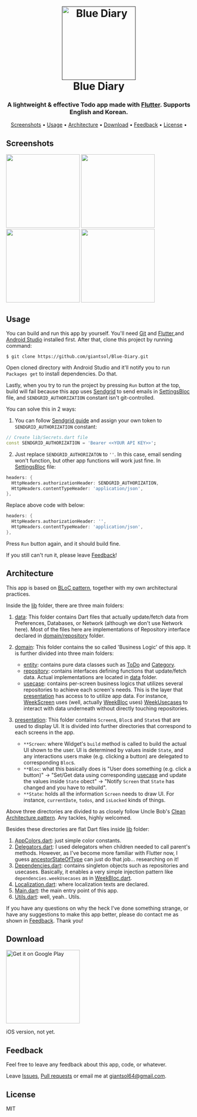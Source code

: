 <h1 align="center">
  <br>
  <a href=""><img src="https://user-images.githubusercontent.com/4879766/67226792-c62f1680-f470-11e9-9609-7cd1f2410dd2.png" alt="Blue Diary" width="200"></a>
  <br>
  Blue Diary
  <br>
</h1>

<h3 align="center">A lightweight & effective Todo app made with <a href="https://flutter.dev" target="_blank">Flutter</a>. Supports English and Korean.</h3>

<p align="center">
  <a href="#screenshots">Screenshots</a> •
  <a href="#usage">Usage</a> •
  <a href="#architecture">Architecture</a> •
  <a href="#download">Download</a> •
  <a href="#feedback">Feedback</a> •
  <a href="#license">License</a> •
</p>

## Screenshots

<p float="left">
  <img src="https://user-images.githubusercontent.com/4879766/67226803-cc24f780-f470-11e9-9578-343f1ad62516.jpeg" width="200" />
  <img src="https://user-images.githubusercontent.com/4879766/67226805-ce875180-f470-11e9-9dba-82f330b9d6da.jpeg" width="200" /> 
  <img src="https://user-images.githubusercontent.com/4879766/67226810-d0511500-f470-11e9-9855-26849cc5f00d.jpeg" width="200" />
  <img src="https://user-images.githubusercontent.com/4879766/67226814-d21ad880-f470-11e9-8f5f-a54bdfc7f678.jpeg" width="200" />
</p>

## Usage

You can build and run this app by yourself. You'll need [Git](https://git-scm.com) and [Flutter](https://flutter.dev/docs/get-started/install),and [Android Studio](https://developer.android.com/studio) installed first. After that, clone this project by running command:

```
$ git clone https://github.com/giantsol/Blue-Diary.git
```

Open cloned directory with Android Studio and it'll notify you to run `Packages get` to install dependencies. Do that.

Lastly, when you try to run the project by pressing `Run` button at the top, build will fail because this app uses [Sendgrid](https://sendgrid.com/?opt=variant-header) to send emails in [SettingsBloc](https://github.com/giantsol/Blue-Diary/blob/master/lib/presentation/settings/SettingsBloc.dart) file, and `SENDGRID_AUTHORIZATION` constant isn't git-controlled.

You can solve this in 2 ways:

1. You can follow [Sendgrid guide](https://sendgrid.com/docs/for-developers/sending-email/api-getting-started/) and assign your own token to `SENDGRID_AUTHORIZATION` constant:
```dart
// Create lib/Secrets.dart file
const SENDGRID_AUTHORIZATION = 'Bearer <<YOUR API KEY>>';
```

2. Just replace `SENDGRID_AUTHORIZATON` to `''`. In this case, email sending won't function, but other app functions will work just fine. In [SettingsBloc](https://github.com/giantsol/Blue-Diary/blob/master/lib/presentation/settings/SettingsBloc.dart) file:
```dart
headers: {
  HttpHeaders.authorizationHeader: SENDGRID_AUTHORIZATION,
  HttpHeaders.contentTypeHeader: 'application/json',
},
```
Replace above code with below:
```dart
headers: {
  HttpHeaders.authorizationHeader: '',
  HttpHeaders.contentTypeHeader: 'application/json',
},
```

Press `Run` button again, and it should build fine. 

If you still can't run it, please leave <a href="#feedback">Feedback</a>!

## Architecture

This app is based on [BLoC pattern](http://flutterdevs.com/blog/bloc-pattern-in-flutter-part-1/), together with my own architectural practices.

Inside the [lib](https://github.com/giantsol/Blue-Diary/tree/master/lib) folder, there are three main folders:

1. [data](https://github.com/giantsol/Blue-Diary/tree/master/lib/data): This folder contains Dart files that actually update/fetch data from Preferences, Databases, or Network (although we don't use Network here). Most of the files here are implementations of Repository interface declared in [domain/repository](https://github.com/giantsol/Blue-Diary/tree/master/lib/domain/repository) folder.

2. [domain](https://github.com/giantsol/Blue-Diary/tree/master/lib/domain): This folder contains the so called 'Business Logic' of this app. It is further divided into three main folders:
    - [entity](https://github.com/giantsol/Blue-Diary/tree/master/lib/domain/entity): contains pure data classes such as [ToDo](https://github.com/giantsol/Blue-Diary/blob/master/lib/domain/entity/ToDo.dart) and [Category](https://github.com/giantsol/Blue-Diary/blob/master/lib/domain/entity/Category.dart).
    - [repository](https://github.com/giantsol/Blue-Diary/tree/master/lib/domain/repository): contains interfaces defining functions that update/fetch data. Actual implementations are located in [data](https://github.com/giantsol/Blue-Diary/tree/master/lib/data) folder.
    - [usecase](https://github.com/giantsol/Blue-Diary/tree/master/lib/domain/usecase): contains per-screen business logics that utilizes several repositories to achieve each screen's needs. This is the layer that [presentation](https://github.com/giantsol/Blue-Diary/tree/master/lib/presentation) has access to to utilize app data. For instance, [WeekScreen](https://github.com/giantsol/Blue-Diary/blob/master/lib/presentation/week/WeekScreen.dart) uses (well, actually [WeekBloc](https://github.com/giantsol/Blue-Diary/blob/master/lib/presentation/week/WeekBloc.dart) uses) [WeekUsecases](https://github.com/giantsol/Blue-Diary/blob/master/lib/domain/usecase/WeekUsecases.dart) to interact with data underneath without directly touching repositories.
  
3. [presentation](https://github.com/giantsol/Blue-Diary/tree/master/lib/presentation): This folder contains `Screen`s, `Bloc`s and `State`s that are used to display UI. It is divided into further directories that correspond to each screens in the app.
    - `**Screen`: where Widget's `build` method is called to build the actual UI shown to the user. UI is determined by values inside `State`, and any interactions users make (e.g. clicking a button) are delegated to corresponding `Bloc`s.
    - `**Bloc`: what this basically does is "User does something (e.g. click a button)" -> "Set/Get data using corresponding [usecase](https://github.com/giantsol/Blue-Diary/tree/master/lib/domain/usecase) and update the values inside `State` obect" -> "Notify `Screen` that `State` has changed and you have to rebuild".
    - `**State`: holds all the information `Screen` needs to draw UI. For instance, `currentDate`, `todos`, and `isLocked` kinds of things.
  
Above three directories are divided to as closely follow Uncle Bob's [Clean Architecture pattern](https://blog.cleancoder.com/uncle-bob/2012/08/13/the-clean-architecture.html). Any tackles, highly welcomed.

Besides these directories are flat Dart files inside [lib](https://github.com/giantsol/Blue-Diary/tree/master/lib) folder:

1. [AppColors.dart](https://github.com/giantsol/Blue-Diary/blob/master/lib/AppColors.dart): just simple color constants.
2. [Delegators.dart](https://github.com/giantsol/Blue-Diary/blob/master/lib/Delegators.dart): I used delegators when children needed to call parent's methods. However, as I've become more familiar with Flutter now, I guess [ancestorStateOfType](https://api.flutter.dev/flutter/widgets/Element/ancestorStateOfType.html) can just do that job... researching on it!
3. [Dependencies.dart](https://github.com/giantsol/Blue-Diary/blob/master/lib/Dependencies.dart): contains singleton objects such as repositories and usecases. Basically, it enables a very simple injection pattern like `dependencies.weekUsecases` as in [WeekBloc.dart](https://github.com/giantsol/Blue-Diary/blob/master/lib/presentation/week/WeekBloc.dart).
4. [Localization.dart](https://github.com/giantsol/Blue-Diary/blob/master/lib/Localization.dart): where localization texts are declared.
5. [Main.dart](https://github.com/giantsol/Blue-Diary/blob/master/lib/Main.dart): the main entry point of this app.
6. [Utils.dart](https://github.com/giantsol/Blue-Diary/blob/master/lib/Utils.dart): well, yeah.. Utils.

If you have any questions on why the heck I've done something strange, or have any suggestions to make this app better, please do contact me as shown in <a href="#feedback">Feedback</a>. Thank you!

## Download

<a href='https://play.google.com/store/apps/details?id=com.giantsol.blue_diary'>
  <img alt='Get it on Google Play' src='https://play.google.com/intl/en_us/badges/images/generic/en_badge_web_generic.png' width='200'/>
</a>

iOS version, not yet.

## Feedback

Feel free to leave any feedback about this app, code, or whatever.

Leave [Issues](https://github.com/giantsol/Blue-Diary/issues), [Pull requests](https://github.com/giantsol/Blue-Diary/pulls) or email me at giantsol64@gmail.com.

## License

MIT
